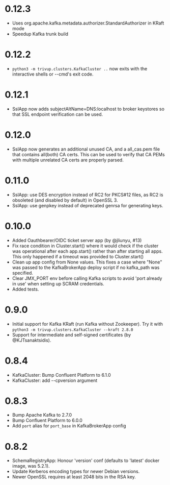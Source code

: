 # 0.12.3

 * Uses org.apache.kafka.metadata.authorizer.StandardAuthorizer
   in KRaft mode
 * Speedup Kafka trunk build

# 0.12.2

 * `python3 -m trivup.clusters.KafkaCluster ..` now exits with the
   interactive shells or --cmd's exit code.

# 0.12.1

 * SslApp now adds subjectAltName=DNS:localhost to broker keystores so that
   SSL endpoint verification can be used.

# 0.12.0

 * SslApp now generates an additional unused CA, and a all_cas.pem file
   that contains all(both) CA certs. This can be used to verify that CA PEMs
   with multiple unrelated CA certs are properly parsed.

# 0.11.0

 * SslApp: use DES encryption instead of RC2 for PKCS#12 files, as RC2
   is obsoleted (and disabled by default) in OpenSSL 3.
 * SslApp: use genpkey instead of deprecated genrsa for generating keys.

# 0.10.0

 * Added Oauthbearer/OIDC ticket server app (by @jliunyu, #13)
 * Fix race condition in Cluster.start() where it would check if the cluster
   was operational after each app.start() rather than after starting all apps.
   This only happened if a timeout was provided to Cluster.start()
 * Clean up app config from None values. This fixes a case where "None" was
   passed to the KafkaBrokerApp deploy script if no kafka_path was specified.
 * Clear JMX_PORT env before calling Kafka scripts to avoid
   'port already in use' when setting up SCRAM credentials.
 * Added tests.

# 0.9.0

 * Initial support for Kafka KRaft (run Kafka without Zookeeper).
   Try it with `python3 -m trivup.clusters.KafkaCluster --kraft 2.8.0`
 * Support for intermediate and self-signed certificates (by @KJTsanaktsidis).

# 0.8.4

 * KafkaCluster: Bump Confluent Platform to 6.1.0
 * KafkaCluster: add --cpversion argument

# 0.8.3

 * Bump Apache Kafka to 2.7.0
 * Bump Confluent Platform to 6.0.0
 * Add `port` alias for `port_base` in KafkaBrokerApp config

# 0.8.2

 * SchemaRegistryApp: Honour 'version' conf (defaults to 'latest' docker image,
   was 5.2.1).
 * Update Kerberos encoding types for newer Debian versions.
 * Newer OpenSSL requires at least 2048 bits in the RSA key.
